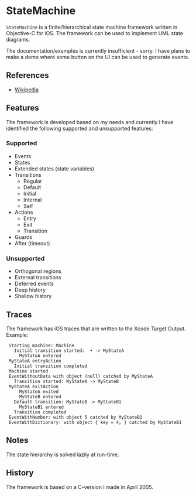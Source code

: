 # StateMachine

`StateMachine` is a finite/hierarchical state machine framework written in Objective-C for iOS. The framework can be used to implement UML state diagrams.

The documentation/examples is currently insufficient - sorry. I have plans to make a demo where some button on the UI can be used to generate events.

## References

  * [Wikipedia](http://en.wikipedia.org/wiki/UML_state_machine)

## Features

The framework is developed based on my needs and currently I have identified the following supported and unsupported features:

### Supported

  * Events
  * States
  * Extended states (state variables)
  * Transitions
    * Regular
    * Default
    * Initial
    * Internal
    * Self
  * Actions
    * Entry
    * Exit
    * Transition
  * Guards
  * After (timeout)

### Unsupported

  * Orthogonal regions
  * External transitions
  * Deferred events
  * Deep history
  * Shallow history

## Traces

The framework has iOS traces that are written to the Xcode Target Output. Example:

     Starting machine: Machine
       Initial transition started:  • -> MyStateA
         MyStateA entered
     MyStateA entryAction
       Initial transition completed
     Machine started
     EventWithoutData with object (null) catched by MyStateA
       Transition started: MyStateA -> MyStateB
     MyStateA exitAction
         MyStateA exited
         MyStateB entered
       Default transition: MyStateB -> MyStateB1
         MyStateB1 entered
       Transition completed
     EventWithNumber: with object 5 catched by MyStateB1
     EventWithDictionary: with object { key = 4; } catched by MyStateB1


## Notes

The state hierarchy is solved lazily at run-time.

## History

The framework is based on a C-version I made in April 2005.